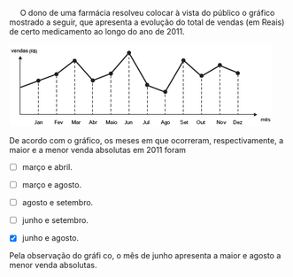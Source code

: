 

     O dono de uma farmácia resolveu colocar à vista do público o gráfico mostrado a seguir, que apresenta a evolução do total de vendas (em Reais) de certo medicamento ao longo do ano de 2011.

![](29427edb-9674-3c1b-8271-7000ffca4485.png)

De acordo com o gráfico, os meses em que ocorreram, respectivamente, a maior e a menor venda absolutas em 2011 foram



- [ ] março e abril.
- [ ] março e agosto.
- [ ] agosto e setembro.
- [ ] junho e setembro.
- [x] junho e agosto.


Pela observação do gráfi co, o mês de junho apresenta a maior e agosto a menor venda absolutas.

        